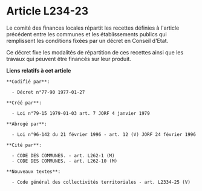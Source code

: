 # Article L234-23

Le comité des finances locales répartit les recettes définies à l'article précédent entre les communes et les établissements
publics qui remplissent les conditions fixées par un décret en Conseil d'Etat.

Ce décret fixe les modalités de répartition de ces recettes ainsi que les travaux qui peuvent être financés sur leur produit.

**Liens relatifs à cet article**

	**Codifié par**:

	  - Décret n°77-90 1977-01-27

	**Créé par**:

	  - Loi n°79-15 1979-01-03 art. 7 JORF 4 janvier 1979

	**Abrogé par**:

	  - Loi n°96-142 du 21 février 1996 - art. 12 (V) JORF 24 février 1996

	**Cité par**:

	  - CODE DES COMMUNES. - art. L262-1 (M)
	  - CODE DES COMMUNES. - art. L262-10 (M)

	**Nouveaux textes**:

	  - Code général des collectivités territoriales - art. L2334-25 (V)
